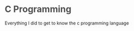 <style>
  .color-primary {
    color: rgb(80,80,80);
  }
</style>
<h1 class="color-primary">C Programming</h1>
Everything I did to get to know the c programming language
